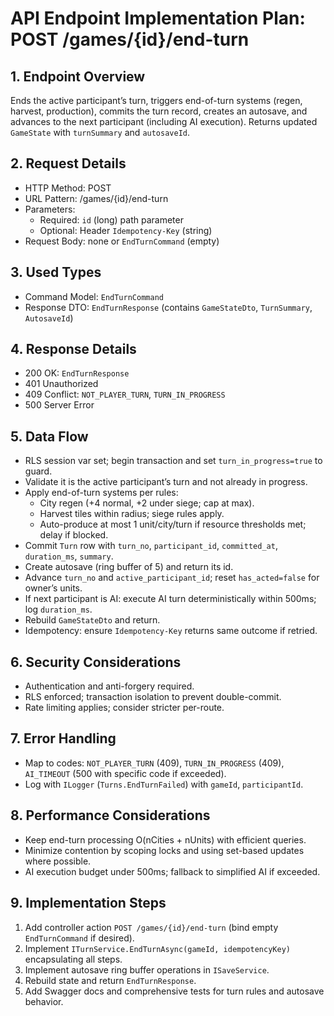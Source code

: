 # API Endpoint Implementation Plan: POST /games/{id}/end-turn

## 1. Endpoint Overview
Ends the active participant’s turn, triggers end-of-turn systems (regen, harvest, production), commits the turn record, creates an autosave, and advances to the next participant (including AI execution). Returns updated `GameState` with `turnSummary` and `autosaveId`.

## 2. Request Details
- HTTP Method: POST
- URL Pattern: /games/{id}/end-turn
- Parameters:
  - Required: `id` (long) path parameter
  - Optional: Header `Idempotency-Key` (string)
- Request Body: none or `EndTurnCommand` (empty)

## 3. Used Types
- Command Model: `EndTurnCommand`
- Response DTO: `EndTurnResponse` (contains `GameStateDto`, `TurnSummary`, `AutosaveId`)

## 4. Response Details
- 200 OK: `EndTurnResponse`
- 401 Unauthorized
- 409 Conflict: `NOT_PLAYER_TURN`, `TURN_IN_PROGRESS`
- 500 Server Error

## 5. Data Flow
- RLS session var set; begin transaction and set `turn_in_progress=true` to guard.
- Validate it is the active participant’s turn and not already in progress.
- Apply end-of-turn systems per rules:
  - City regen (+4 normal, +2 under siege; cap at max).
  - Harvest tiles within radius; siege rules apply.
  - Auto-produce at most 1 unit/city/turn if resource thresholds met; delay if blocked.
- Commit `Turn` row with `turn_no`, `participant_id`, `committed_at`, `duration_ms`, `summary`.
- Create autosave (ring buffer of 5) and return its id.
- Advance `turn_no` and `active_participant_id`; reset `has_acted=false` for owner’s units.
- If next participant is AI: execute AI turn deterministically within 500ms; log `duration_ms`.
- Rebuild `GameStateDto` and return.
- Idempotency: ensure `Idempotency-Key` returns same outcome if retried.

## 6. Security Considerations
- Authentication and anti-forgery required.
- RLS enforced; transaction isolation to prevent double-commit.
- Rate limiting applies; consider stricter per-route.

## 7. Error Handling
- Map to codes: `NOT_PLAYER_TURN` (409), `TURN_IN_PROGRESS` (409), `AI_TIMEOUT` (500 with specific code if exceeded).
- Log with `ILogger` (`Turns.EndTurnFailed`) with `gameId`, `participantId`.

## 8. Performance Considerations
- Keep end-turn processing O(nCities + nUnits) with efficient queries.
- Minimize contention by scoping locks and using set-based updates where possible.
- AI execution budget under 500ms; fallback to simplified AI if exceeded.

## 9. Implementation Steps
1. Add controller action `POST /games/{id}/end-turn` (bind empty `EndTurnCommand` if desired).
2. Implement `ITurnService.EndTurnAsync(gameId, idempotencyKey)` encapsulating all steps.
3. Implement autosave ring buffer operations in `ISaveService`.
4. Rebuild state and return `EndTurnResponse`.
5. Add Swagger docs and comprehensive tests for turn rules and autosave behavior.

